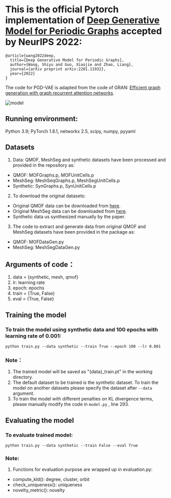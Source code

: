 # This is the official Pytorch implementation of [Deep Generative Model for Periodic Graphs](https://arxiv.org/pdf/2201.11932.pdf) accepted by NeurIPS 2022:
```
@article{wang2022deep,
  title={Deep Generative Model for Periodic Graphs},
  author={Wang, Shiyu and Guo, Xiaojie and Zhao, Liang},
  journal={arXiv preprint arXiv:2201.11932},
  year={2022}
}
```
The code for PGD-VAE is adapted from the code of GRAN: [Efficient graph generation with graph recurrent attention networks](https://github.com/lrjconan/GRAN).

![model](https://github.com/shi-yu-wang/PGD-VAE/tree/main/image/model-1.png)

## Running environment:
Python 3.9; PyTorch 1.8.1, networkx 2.5, scipy, numpy, pyyaml

## Datasets
1. Data: QMOF, MeshSeg and synthetic datasets have been processed and provided in the repository as: 

- QMOF: MOFGraphs.p, MOFUnitCells.p
- MeshSeg: MeshSeqGraphs.p, MeshSegUnitCells.p
- Synthetic: SynGraphs.p, SynUnitCells.p

2. To download the original datasets:

- Original QMOF data can be downloaded from [here](https://github.com/arosen93/QMOF).
- Original MeshSeg data can be downloaded from [here](https://segeval.cs.princeton.edu/).
- Synthetic data us synthesized manually by the paper.

3. The code to extract and generate data from original QMOF and MeshSeg datasets have been provided in the package as:

- QMOF: MOFDataGen.py
- MeshSeg: MeshSegDataGen.py

## Arguments of code：
1. data = {synthetic, mesh, qmof}
2. lr: learning rate
3. epoch: epochs
4. train = {True, False}
5. eval = {True, False}

## Training the model

### To train the model using synthetic data and 100 epochs with learning rate of 0.001:

```python train.py --data synthetic --train True --epoch 100 --lr 0.001```

### Note：
1. The trained model will be saved as "{data}_train.pt" in the working directory.
2. The default dataset to be trained is the synthetic dataset. To train the model on another datasets please specify the dataset after ```--data``` argument.
3. To train the model with different penalties on KL divergence terms, please manually modify the code in ```model.py``` , line 293.

## Evaluating the model

### To evaluate trained model:
```python train.py --data synthetic --train False --eval True```

### Note:
1. Functions for evaluation purpose are wrapped up in evaluation.py:
- compute_kld(): degree, cluster, orbit
- check_uniqueness(): uniqueness
- novelty_metric(): novelty
